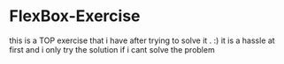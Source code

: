 # FlexBox-Exercise

this is a TOP exercise that i have after trying to solve it . :) 
it is a hassle at first and i only try the solution if i cant solve the problem
